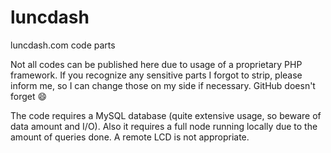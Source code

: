 # luncdash
luncdash.com code parts

Not all codes can be published here due to usage of a proprietary PHP framework.
If you recognize any sensitive parts I forgot to strip, please inform me, so I can change those on my side if necessary. GitHub doesn't forget 😄

The code requires a MySQL database (quite extensive usage, so beware of data amount and I/O).
Also it requires a full node running locally due to the amount of queries done. A remote LCD is not appropriate.
